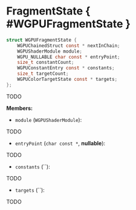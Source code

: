 

# FragmentState { #WGPUFragmentState }

```C
struct WGPUFragmentState {
    WGPUChainedStruct const * nextInChain;
    WGPUShaderModule module;
    WGPU_NULLABLE char const * entryPoint;
    size_t constantCount;
    WGPUConstantEntry const * constants;
    size_t targetCount;
    WGPUColorTargetState const * targets;
};
```


TODO


**Members:**


 - `module` (`WGPUShaderModule`):


TODO


 - `entryPoint` (`char const *`, **nullable**):


TODO


 - `constants` (``):


TODO


 - `targets` (``):


TODO




